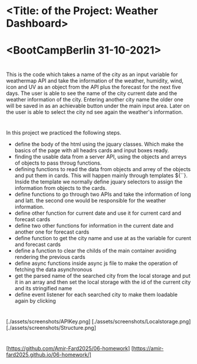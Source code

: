 # <Title: of the Project: Weather Dashboard>

# <BootCampBerlin 31-10-2021>

# <Description>

This is the code which takes a name of the city as an input variable for weathermap API and take the information of the weather, humidity, wind, icon and UV as an object from the API plus the forecast for the next five days. The user is able to see the name of the city current date and the weather information of the city. Entering another city name the older one will be saved in as an achievable button under the main input area. Later on the user is able to select the city nd see again the weather's information.

# <Technical Issues>

In this project we practiced the following steps.

- define the body of the html using the jquary classes. Which make the basics of the page with all headrs cards and input boxes ready.
- finding the usable data from a server API, using the objects and arreys of objects to pass throug functions.
- defining functions to read the data from objects and arrey of the objects and put them in cards. This will happen mainly through templates ${``}. Inside the template we normally define jquary selectors to assign the information from objects to the cards.
- define functions to go through two APIs and take the information of long and latt. the second one would be responsible for the weather information.
- define other function for current date and use it for current card and forecast cards
- define two other functions for information in the current date and another one for forecast cards
- define function to get the city name and use at as the variable for curent and forecast cards
- define a function to clear the childs of the main container avoiding rendering the previous cards
- define async functions inside async js file to make the operation of fetching the data asynchronous
- get the parsed name of the searched city from the local storage and put it in an array and then set the local storage with the id of the current city and its stringified name
- define event listener for each searched city to make them loadable again by clicking

# <List of Screenshots>

[./assets/screenshots/APIKey.png]
[./assets/screenshots/Localstorage.png]
[./assets/screenshots/Structure.png]

# <List of the Links>

[https://github.com/Amir-Fard2025/06-homework]
[https://amir-fard2025.github.io/06-homework/]
